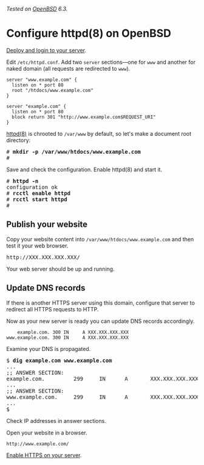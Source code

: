 _Tested on [OpenBSD](/openbsd/) 6.3._

# Configure httpd(8) on OpenBSD

[Deploy and login to your server](/vultr.html).

Edit `/etc/httpd.conf`. Add two `server` sections&mdash;one for
`www` and another for naked domain (all requests are redirected to
`www`).

```
server "www.example.com" {
  listen on * port 80
  root "/htdocs/www.example.com"
}

server "example.com" {
  listen on * port 80
  block return 301 "http://www.example.com$REQUEST_URI"
}
```

[httpd(8)](https://man.openbsd.org/httpd.8) is chrooted to `/var/www`
by default, so let's make a document root directory:

<pre>
# <b>mkdir -p /var/www/htdocs/www.example.com</b>
#
</pre>

Save and check the configuration. Enable httpd(8) and start it.

<pre>
# <b>httpd -n</b>
configuration ok
# <b>rcctl enable httpd</b>
# <b>rcctl start httpd</b>
#
</pre>

## Publish your website

Copy your website content into `/var/www/htdocs/www.example.com` and then
test it your web browser.

<pre>
http://XXX.XXX.XXX.XXX/
</pre>

Your web server should be up and running.

## Update DNS records

If there is another HTTPS server using this domain, configure that server
to redirect all HTTPS requests to HTTP.

Now as your new server is ready you can update DNS records accordingly.

```
    example.com. 300 IN     A XXX.XXX.XXX.XXX
www.example.com. 300 IN     A XXX.XXX.XXX.XXX
```

Examine your DNS is propagated.

<pre>
$ <b>dig example.com www.example.com</b>
...
;; ANSWER SECTION:
example.com.         299     IN      A       XXX.XXX.XXX.XXX
...
;; ANSWER SECTION:
www.example.com.     299     IN      A       XXX.XXX.XXX.XXX
...
$
</pre>

Check IP addresses in answer sections.

Open your website in a browser.

```
http://www.example.com/
```

[Enable HTTPS on your server](/openbsd/acme-client.html).
